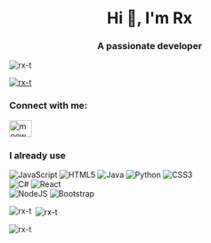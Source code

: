 <h1 align="center">Hi 👋, I'm Rx</h1>
<h3 align="center">A passionate developer</h3>

<p align="left"> <img src="https://komarev.com/ghpvc/?username=rx-t&label=Profile%20views&color=0e75b6&style=flat" alt="rx-t" /> </p>

<p align="left"> <a href="https://github.com/ryo-ma/github-profile-trophy"><img src="https://github-profile-trophy.vercel.app/?username=rx-t" alt="rx-t" /></a> </p>

<h3 align="left">Connect with me:</h3>
<p align="left">
<a href="https://twitter.com/moowgli95" target="blank"><img align="center" src="https://raw.githubusercontent.com/rahuldkjain/github-profile-readme-generator/master/src/images/icons/Social/twitter.svg" alt="moowgli95" height="30" width="40" /></a>
</p>


<div>

<h3 align="left">I already use</h3>

![JavaScript](https://img.shields.io/badge/javascript-%23323330.svg?style=for-the-badge&logo=javascript&logoColor=%23F7DF1E)
![HTML5](https://img.shields.io/badge/html5-%23E34F26.svg?style=for-the-badge&logo=html5&logoColor=white)
![Java](https://img.shields.io/badge/java-%23ED8B00.svg?style=for-the-badge&logo=java&logoColor=white)
![Python](https://img.shields.io/badge/python-3670A0?style=for-the-badge&logo=python&logoColor=ffdd54)
![CSS3](https://img.shields.io/badge/css3-%231572B6.svg?style=for-the-badge&logo=css3&logoColor=white)
<br>
![C#](https://img.shields.io/badge/c%23-%23239120.svg?style=for-the-badge&logo=c-sharp&logoColor=white)
![React](https://img.shields.io/badge/react-%2320232a.svg?style=for-the-badge&logo=react&logoColor=%2361DAFB)
<br>
![NodeJS](https://img.shields.io/badge/node.js-6DA55F?style=for-the-badge&logo=node.js&logoColor=white)
![Bootstrap](https://img.shields.io/badge/bootstrap-%23563D7C.svg?style=for-the-badge&logo=bootstrap&logoColor=white)
</div>

<p><img align="left" src="https://github-readme-stats.vercel.app/api/top-langs?username=rx-t&show_icons=true&locale=en&layout=compact" alt="rx-t" /></p>

<p>&nbsp;<img align="center" src="https://github-readme-stats.vercel.app/api?username=rx-t&show_icons=true&locale=en" alt="rx-t" /></p>

<p><img align="center" src="https://github-readme-streak-stats.herokuapp.com/?user=rx-t&" alt="rx-t" /></p>
